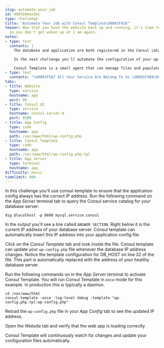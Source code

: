 ```yaml
---
slug: automate-your-job
id: m99lb94yn3ac
type: challenge
title: "Automate Your Job with Consul Template\U0001F916"
teaser: Now that you have the website back up and running, it's time to automate this
  so you don't get woken up at 2 am again.
notes:
- type: text
  contents: |
    The database and application are both registered in the Consul catalog. The health status and IP addresses of each service are always up to date, and can be queried at any time.

    In the next challenge you'll automate the configuration of your wp-config.php file using Consul Template.

    Consul Template is a small agent that can manage files and populate them with data from the Consul catalog.
- type: text
  contents: "\U0001F5A7 All Your Service Are Belong To Us \U0001F469‍\U0001F4BB"
tabs:
- title: Website
  type: service
  hostname: app
  port: 80
- title: Consul UI
  type: service
  hostname: consul-server-0
  port: 8500
- title: App Config
  type: code
  hostname: app
  path: /var/www/html/wp-config.php
- title: Consul Template
  type: code
  hostname: app
  path: /var/www/html/wp-config.php.tpl
- title: App Server
  type: terminal
  hostname: app
difficulty: basic
timelimit: 900
---
```

In this challenge you'll use consul-template to ensure that the application config always has the correct IP address. Run the following command on the *App Server* terminal tab to query the Consul service catalog for your database server:

```
dig @localhost -p 8600 mysql.service.consul
```

In the output you'll see a line called `ANSWER SECTION`. Right below it is the current IP address of your database server. Consul template can automatically insert this IP address into your application config file.

Click on the *Consul Template* tab and look inside the file. Consul template can update your `wp-config.php` file whenever the database IP address changes. Notice the template configuration for DB_HOST on line 32 of the file. This part is automatically replaced with the address of your healthy database server.

Run the following commands on in the *App Server* terminal to activate Consul Template.
You will run Consul Template in `once` mode for this example. In production this is typically a daemon. <br>

```
cd /var/www/html
consul-template -once -log-level debug -template "wp-config.php.tpl:wp-config.php"
```

Reload the `wp-config.php` file in your *App Config* tab to see the updated IP address.

Open the *Website* tab and verify that the web app is loading correctly.

Consul Template will continuously watch for changes and update your configuration files automatically.
